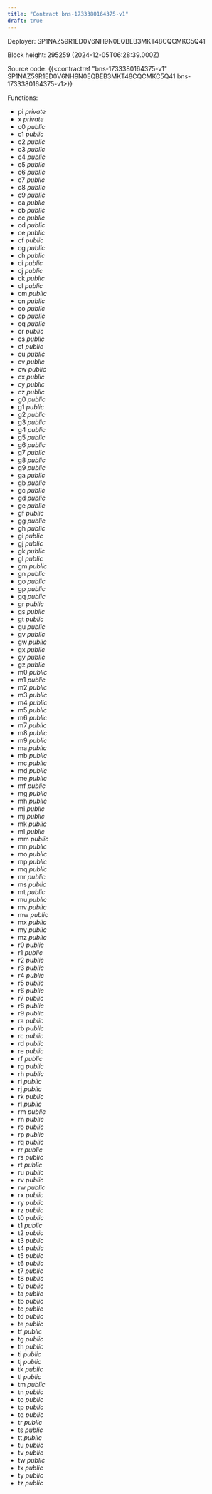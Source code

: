 ```yaml
---
title: "Contract bns-1733380164375-v1"
draft: true
---
```

Deployer: SP1NAZ59R1ED0V6NH9N0EQBEB3MKT48CQCMKC5Q41


 



Block height: 295259 (2024-12-05T06:28:39.000Z)

Source code: {{<contractref "bns-1733380164375-v1" SP1NAZ59R1ED0V6NH9N0EQBEB3MKT48CQCMKC5Q41 bns-1733380164375-v1>}}

Functions:

* pi _private_
* x _private_
* c0 _public_
* c1 _public_
* c2 _public_
* c3 _public_
* c4 _public_
* c5 _public_
* c6 _public_
* c7 _public_
* c8 _public_
* c9 _public_
* ca _public_
* cb _public_
* cc _public_
* cd _public_
* ce _public_
* cf _public_
* cg _public_
* ch _public_
* ci _public_
* cj _public_
* ck _public_
* cl _public_
* cm _public_
* cn _public_
* co _public_
* cp _public_
* cq _public_
* cr _public_
* cs _public_
* ct _public_
* cu _public_
* cv _public_
* cw _public_
* cx _public_
* cy _public_
* cz _public_
* g0 _public_
* g1 _public_
* g2 _public_
* g3 _public_
* g4 _public_
* g5 _public_
* g6 _public_
* g7 _public_
* g8 _public_
* g9 _public_
* ga _public_
* gb _public_
* gc _public_
* gd _public_
* ge _public_
* gf _public_
* gg _public_
* gh _public_
* gi _public_
* gj _public_
* gk _public_
* gl _public_
* gm _public_
* gn _public_
* go _public_
* gp _public_
* gq _public_
* gr _public_
* gs _public_
* gt _public_
* gu _public_
* gv _public_
* gw _public_
* gx _public_
* gy _public_
* gz _public_
* m0 _public_
* m1 _public_
* m2 _public_
* m3 _public_
* m4 _public_
* m5 _public_
* m6 _public_
* m7 _public_
* m8 _public_
* m9 _public_
* ma _public_
* mb _public_
* mc _public_
* md _public_
* me _public_
* mf _public_
* mg _public_
* mh _public_
* mi _public_
* mj _public_
* mk _public_
* ml _public_
* mm _public_
* mn _public_
* mo _public_
* mp _public_
* mq _public_
* mr _public_
* ms _public_
* mt _public_
* mu _public_
* mv _public_
* mw _public_
* mx _public_
* my _public_
* mz _public_
* r0 _public_
* r1 _public_
* r2 _public_
* r3 _public_
* r4 _public_
* r5 _public_
* r6 _public_
* r7 _public_
* r8 _public_
* r9 _public_
* ra _public_
* rb _public_
* rc _public_
* rd _public_
* re _public_
* rf _public_
* rg _public_
* rh _public_
* ri _public_
* rj _public_
* rk _public_
* rl _public_
* rm _public_
* rn _public_
* ro _public_
* rp _public_
* rq _public_
* rr _public_
* rs _public_
* rt _public_
* ru _public_
* rv _public_
* rw _public_
* rx _public_
* ry _public_
* rz _public_
* t0 _public_
* t1 _public_
* t2 _public_
* t3 _public_
* t4 _public_
* t5 _public_
* t6 _public_
* t7 _public_
* t8 _public_
* t9 _public_
* ta _public_
* tb _public_
* tc _public_
* td _public_
* te _public_
* tf _public_
* tg _public_
* th _public_
* ti _public_
* tj _public_
* tk _public_
* tl _public_
* tm _public_
* tn _public_
* to _public_
* tp _public_
* tq _public_
* tr _public_
* ts _public_
* tt _public_
* tu _public_
* tv _public_
* tw _public_
* tx _public_
* ty _public_
* tz _public_
